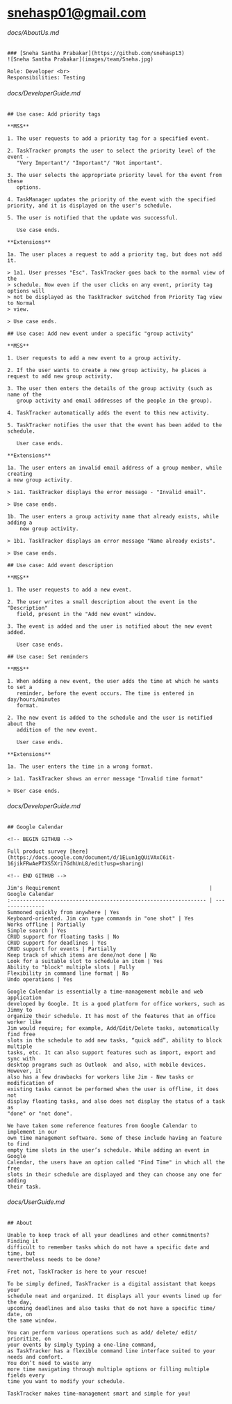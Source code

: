 # snehasp01@gmail.com

###### docs/AboutUs.md

    ### [Sneha Santha Prabakar](https://github.com/snehasp13)
    ![Sneha Santha Prabakar](images/team/Sneha.jpg)
    
    Role: Developer <br>
    Responsibilities: Testing
###### docs/DeveloperGuide.md

    ## Use case: Add priority tags
    
    **MSS**
    
    1. The user requests to add a priority tag for a specified event.
    
    2. TaskTracker prompts the user to select the priority level of the event -
       "Very Important"/ "Important"/ "Not important".
    
    3. The user selects the appropriate priority level for the event from these
       options.
    
    4. TaskManager updates the priority of the event with the specified priority, and it is displayed on the user's schedule.
    
    5. The user is notified that the update was successful.
    
       Use case ends.
    
    **Extensions**
    
    1a. The user places a request to add a priority tag, but does not add it.
    
    > 1a1. User presses "Esc". TaskTracker goes back to the normal view of the
    > schedule. Now even if the user clicks on any event, priority tag options will
    > not be displayed as the TaskTracker switched from Priority Tag view to Normal
    > view.
    
    > Use case ends.
    
    ## Use case: Add new event under a specific "group activity"
    
    **MSS**
    
    1. User requests to add a new event to a group activity.
    
    2. If the user wants to create a new group activity, he places a request to add new group activity. 
    
    3. The user then enters the details of the group activity (such as name of the
       group activity and email addresses of the people in the group).
    
    4. TaskTracker automatically adds the event to this new activity.
    
    5. TaskTracker notifies the user that the event has been added to the schedule.
    
       User case ends.
    
    **Extensions**
    
    1a. The user enters an invalid email address of a group member, while creating
    a new group activity.
    
    > 1a1. TaskTracker displays the error message - "Invalid email".
    
    > Use case ends.
    
    1b. The user enters a group activity name that already exists, while adding a
        new group activity.
    
    > 1b1. TaskTracker displays an error message "Name already exists".
    
    > Use case ends.
    
    ## Use case: Add event description
    
    **MSS**
    
    1. The user requests to add a new event.
    
    2. The user writes a small description about the event in the "Description"
       field, present in the "Add new event" window.
    
    3. The event is added and the user is notified about the new event added.
    
       User case ends.
    
    ## Use case: Set reminders
    
    **MSS**
    
    1. When adding a new event, the user adds the time at which he wants to set a
       reminder, before the event occurs. The time is entered in day/hours/minutes
       format.
    
    2. The new event is added to the schedule and the user is notified about the
       addition of the new event.
    
       User case ends.
    
    **Extensions**
    
    1a. The user enters the time in a wrong format.
    
    > 1a1. TaskTracker shows an error message "Invalid time format"
    
    > User case ends.
###### docs/DeveloperGuide.md

    ## Google Calendar
    
    <!-- BEGIN GITHUB -->
    
    Full product survey [here](https://docs.google.com/document/d/1ELun1gQUiVAxC6it-16jikFRwAePTXS5Xri7GdhUnL8/edit?usp=sharing)
    
    <!-- END GITHUB -->
    
    Jim's Requirement                                                | Google Calendar
    :--------------------------------------------------------------- | ---------------
    Summoned quickly from anywhere | Yes
    Keyboard-oriented. Jim can type commands in "one shot" | Yes
    Works offline | Partially
    Simple search | Yes
    CRUD support for floating tasks | No
    CRUD support for deadlines | Yes
    CRUD support for events | Partially
    Keep track of which items are done/not done | No
    Look for a suitable slot to schedule an item | Yes
    Ability to "block" multiple slots | Fully
    Flexibility in command line format | No
    Undo operations | Yes
    
    Google Calendar is essentially a time-management mobile and web application
    developed by Google. It is a good platform for office workers, such as Jimmy to
    organize their schedule. It has most of the features that an office worker like
    Jim would require; for example, Add/Edit/Delete tasks, automatically find free
    slots in the schedule to add new tasks, “quick add”, ability to block multiple
    tasks, etc. It can also support features such as import, export and sync with
    desktop programs such as Outlook  and also, with mobile devices. However, it
    also has a few drawbacks for workers like Jim - New tasks or modification of
    existing tasks cannot be performed when the user is offline, it does not
    display floating tasks, and also does not display the status of a task as
    "done" or "not done".
    
    We have taken some reference features from Google Calendar to implement in our
    own time management software. Some of these include having an feature to find
    empty time slots in the user’s schedule. While adding an event in Google
    Calendar, the users have an option called "Find Time" in which all the free
    slots in their schedule are displayed and they can choose any one for adding
    their task.
###### docs/UserGuide.md

    ## About
    
    Unable to keep track of all your deadlines and other commitments?  Finding it
    difficult to remember tasks which do not have a specific date and time, but
    nevertheless needs to be done?
    
    Fret not, TaskTracker is here to your rescue!
    
    To be simply defined, TaskTracker is a digital assistant that keeps your
    schedule neat and organized. It displays all your events lined up for the day,
    upcoming deadlines and also tasks that do not have a specific time/ date, on
    the same window.
    
    You can perform various operations such as add/ delete/ edit/ prioritize, on
    your events by simply typing a one-line command,
    as TaskTracker has a flexible command line interface suited to your needs and comfort.
    You don’t need to waste any
    more time navigating through multiple options or filling multiple fields every
    time you want to modify your schedule.
    
    TaskTracker makes time-management smart and simple for you!
